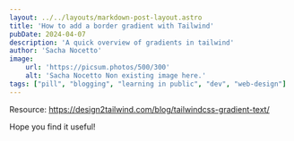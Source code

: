 ```yaml
---
layout: ../../layouts/markdown-post-layout.astro
title: 'How to add a border gradient with Tailwind'
pubDate: 2024-04-07
description: 'A quick overview of gradients in tailwind'
author: 'Sacha Nocetto'
image:
    url: 'https://picsum.photos/500/300'
    alt: 'Sacha Nocetto Non existing image here.'
tags: ["pill", "blogging", "learning in public", "dev", "web-design"]
---
```


Resource: https://design2tailwind.com/blog/tailwindcss-gradient-text/

Hope you find it useful!